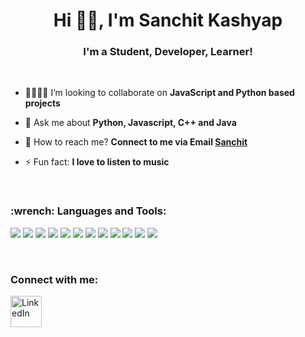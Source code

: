 <h1 align="center">Hi 👋🏻, I'm Sanchit Kashyap</h1>
<h3 align="center">I'm a Student, Developer, Learner!</h3>

</br>


- 🤜🏻🤛🏻 I’m looking to collaborate on **JavaScript and Python based projects**

- 💬 Ask me about **Python, Javascript, C++ and Java**

- 📧 How to reach me? **Connect to me via Email [Sanchit](mailto:sanchitkshyap@gmail.com)**

- ⚡ Fun fact: **I love to listen to music**

</br>

<h3 align="left"> :wrench: Languages and Tools:</h3>

<p>
  
<img src="https://img.icons8.com/color/70/26e07f/python.png"/>
<img src="https://img.icons8.com/color/70/26e07f/javascript.png"/>
<img src="https://img.icons8.com/color/70/visual-studio-code-2019.png"/>
<img src="https://img.icons8.com/plasticine/74/000000/react.png"/>
<img src="https://img.icons8.com/color/70/000000/redux.png"/>
<img src="https://img.icons8.com/color/74/000000/django.png"/>
<img src="https://img.icons8.com/material/70/4a90e2/postgreesql.png"/>
<img src="https://img.icons8.com/color/70/4a90e2/graphql.png"/>
<img src="https://img.icons8.com/color/70/26e07f/npm.png"/>
<img src="https://img.icons8.com/color/70/4a90e2/firebase.png"/>
<img src="https://img.icons8.com/color/70/windows-10.png" />
<img  src="https://img.icons8.com/color/70/linux.png"/>

</p>

</br>

<p align="left">
<h3 align="left">Connect with me:</h3>

<a href="https://linkedin.com/in/sanchitkashyap"><img alt="LinkedIn" title="LinkedIn" height="50" width="50" src="https://raw.githubusercontent.com/peterthehan/peterthehan/master/assets/linkedin.svg"></a>



</p>
